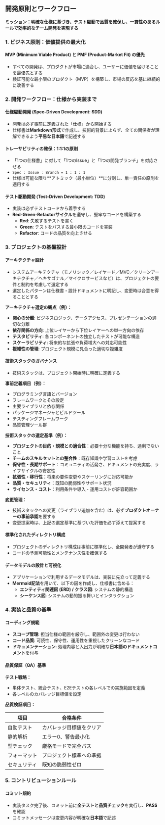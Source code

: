 ## 開発原則とワークフロー

**ミッション：明確な仕様に基づき、テスト駆動で品質を確保し、一貫性のあるルールで効率的なチーム開発を実現する**

### 1. ビジネス原則：価値提供の最大化

#### MVP (Minimum Viable Product) と PMF (Product-Market Fit) の優先
- すべての開発は、プロダクトが市場に適合し、ユーザーに価値を届けることを最優先とする
- 検証可能な最小限のプロダクト（MVP）を構築し、市場の反応を基に継続的に改善する

### 2. 開発ワークフロー：仕様から実装まで

#### 仕様駆動開発 (Spec-Driven Development: SDD)
- 開発は必ず事前に定義された「仕様」から開始する
- 仕様書は**Markdown形式**で作成し、技術的背景によらず、全ての関係者が理解できるよう**平易な日本語**で記述する

#### トレーサビリティの確保：1:1:1の原則
- 「1つの仕様書」に対して「1つのIssue」と「1つの開発ブランチ」を対応させる
- `Spec : Issue : Branch = 1 : 1 : 1`
- 仕様は可能な限り**アトミック（最小単位）**に分割し、単一責任の原則を適用する

#### テスト駆動開発 (Test-Driven Development: TDD)
- 実装は必ずテストコードから着手する
- **Red-Green-Refactorサイクル**を遵守し、堅牢なコードを構築する
  - **Red**: 失敗するテストを書く
  - **Green**: テストをパスする最小限のコードを実装
  - **Refactor**: コードの品質を向上させる

### 3. プロジェクトの基盤設計

#### アーキテクチャ設計
- システムアーキテクチャ（モノリシック／レイヤード／MVC／クリーンアーキテクチャ／ヘキサゴナル／マイクロサービスなど）は、プロジェクトの要件と制約を考慮して選定する
- 選定したパターンは仕様書・設計ドキュメントに明記し、変更時は合意を得ることとする

**アーキテクチャ選定の観点（例）：**
- **関心の分離**: ビジネスロジック、データアクセス、プレゼンテーションの適切な分離
- **依存関係の方向**: 上位レイヤーから下位レイヤーへの単一方向の依存
- **テスタビリティ**: 各コンポーネントの独立したテストが可能な構造
- **スケーラビリティ**: 将来的な拡張や負荷増大への対応可能性
- **複雑性の管理**: プロジェクト規模に見合った適切な複雑度

#### 技術スタックのガバナンス
- 技術スタックは、プロジェクト開始時に明確に定義する

**事前定義項目（例）：**
- プログラミング言語とバージョン
- フレームワークとその設定
- 主要ライブラリと依存関係
- パッケージマネージャとビルドツール
- テスティングフレームワーク
- 品質管理ツール群

**技術スタックの選定基準（例）：**
- **プロジェクトの目的・規模との適合性**：必要十分な機能を持ち、過剰でないこと
- **チームのスキルセットとの整合性**：既存知識や学習コストを考慮
- **保守性・長期サポート**：コミュニティの活発さ、ドキュメントの充実度、ライフサイクルの安定性
- **拡張性・移行性**：将来の要件変更やスケーリングに対応可能か
- **品質・セキュリティ**：既知の脆弱性やサポート状況
- **ライセンス・コスト**：利用条件や導入・運用コストが許容範囲か

**変更管理：**
- 技術スタックへの変更（ライブラリ追加を含む）は、必ず**プロダクトオーナーの事前承認**を要する
- 変更提案時は、上記の選定基準に基づいた評価を必ず添えて提案する

#### 標準化されたディレクトリ構成
- プロジェクトのディレクトリ構成は事前に標準化し、全開発者が遵守する
- コードの予測可能性とメンテナンス性を確保する

#### データモデルの設計と可視化
- アプリケーションで利用するデータモデルは、実装に先立って定義する
- **Mermaid記法**を用いて、以下の図を作成し、仕様書に含める：
  - **エンティティ関連図 (ERD) / クラス図**: システムの静的構造
  - **シーケンス図**: システムの動的振る舞いとインタラクション

### 4. 実装と品質の基準

#### コーディング規範
- **スコープ管理**: 担当仕様の範囲を厳守し、範囲外の変更は行わない
- **コード品質**: 可読性、保守性、運用性を重視したクリーンなコード
- **ドキュメンテーション**: 処理内容と入出力が明確な**日本語のドキュメントコメント**を付与

#### 品質保証（QA）基準

**テスト戦略：**
- 単体テスト、統合テスト、E2Eテストの各レベルでの実施範囲を定義
- 各レベルのカバレッジ目標値を設定

**品質検証項目：**

| 項目 | 合格条件 |
|------|------|
| 自動テスト | カバレッジ目標値をクリア |
| 静的解析 | エラー0、警告最小化 |
| 型チェック | 厳格モードで完全パス |
| フォーマット | プロジェクト標準への準拠 |
| セキュリティ | 既知の脆弱性ゼロ |

### 5. コントリビューションルール

#### コミット規約
- 実装タスク完了後、コミット前に**全テストと品質チェック**を実行し、**PASS**を確認
- コミットメッセージは変更内容が明確な**日本語**で記述

